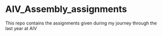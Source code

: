 # AIV_Assembly_assignments

This repo contains the assignments given during my journey through the last year at AIV
